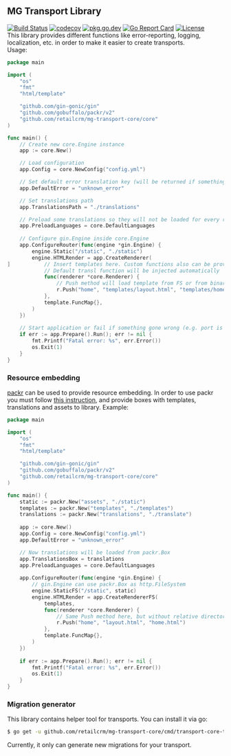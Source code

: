 ## MG Transport Library
[![Build Status](https://travis-ci.org/retailcrm/mg-transport-core.svg?branch=master)](https://travis-ci.org/retailcrm/mg-transport-core)
[![codecov](https://codecov.io/gh/retailcrm/mg-transport-core/branch/master/graph/badge.svg)](https://codecov.io/gh/retailcrm/mg-transport-core)
[![pkg.go.dev](https://img.shields.io/badge/go.dev-reference-007d9c?logo=go&logoColor=white)](https://pkg.go.dev/github.com/retailcrm/mg-transport-core/core)
[![Go Report Card](https://goreportcard.com/badge/github.com/retailcrm/mg-transport-core)](https://goreportcard.com/report/github.com/retailcrm/mg-transport-core)
[![License](https://img.shields.io/badge/license-MIT-blue.svg)](https://github.com/retailcrm/mg-transport-core/blob/master/LICENSE.md)    
This library provides different functions like error-reporting, logging, localization, etc. in order to make it easier to create transports.   
Usage:
```go
package main

import (
    "os"
    "fmt"
    "html/template"

    "github.com/gin-gonic/gin"
    "github.com/gobuffalo/packr/v2"
    "github.com/retailcrm/mg-transport-core/core"
)

func main() {
    // Create new core.Engine instance
    app := core.New()

    // Load configuration
    app.Config = core.NewConfig("config.yml")

    // Set default error translation key (will be returned if something goes wrong)
    app.DefaultError = "unknown_error"

    // Set translations path
    app.TranslationsPath = "./translations"

    // Preload some translations so they will not be loaded for every request
    app.PreloadLanguages = core.DefaultLanguages
    
    // Configure gin.Engine inside core.Engine
    app.ConfigureRouter(func(engine *gin.Engine) {
        engine.Static("/static", "./static")
        engine.HTMLRender = app.CreateRenderer(
]           // Insert templates here. Custom functions also can be provided.
            // Default transl function will be injected automatically
            func(renderer *core.Renderer) {
                // Push method will load template from FS or from binary
                r.Push("home", "templates/layout.html", "templates/home.html")
            }, 
            template.FuncMap{},
        )
    })
    
    // Start application or fail if something gone wrong (e.g. port is already in use)
    if err := app.Prepare().Run(); err != nil {
        fmt.Printf("Fatal error: %s", err.Error())
        os.Exit(1)
    }
}
```

### Resource embedding
[packr](https://github.com/gobuffalo/packr/tree/master/v2) can be used to provide resource embedding. In order to use packr you must follow
[this instruction](https://github.com/gobuffalo/packr/tree/master/v2#library-installation), and provide boxes with templates,
translations and assets to library. Example:
```go
package main

import (
    "os"
    "fmt"
    "html/template"

    "github.com/gin-gonic/gin"
    "github.com/gobuffalo/packr/v2"
    "github.com/retailcrm/mg-transport-core/core"
)

func main() {
    static := packr.New("assets", "./static")
    templates := packr.New("templates", "./templates")
    translations := packr.New("translations", "./translate")
    
    app := core.New()
    app.Config = core.NewConfig("config.yml")
    app.DefaultError = "unknown_error"

    // Now translations will be loaded from packr.Box
    app.TranslationsBox = translations
    app.PreloadLanguages = core.DefaultLanguages
    
    app.ConfigureRouter(func(engine *gin.Engine) {
        // gin.Engine can use packr.Box as http.FileSystem
        engine.StaticFS("/static", static)
        engine.HTMLRender = app.CreateRendererFS(
            templates, 
            func(renderer *core.Renderer) {
                // Same Push method here, but without relative directory.
                r.Push("home", "layout.html", "home.html")
            }, 
            template.FuncMap{},
        )
    })
    
    if err := app.Prepare().Run(); err != nil {
        fmt.Printf("Fatal error: %s", err.Error())
        os.Exit(1)
    }
}
```
### Migration generator
This library contains helper tool for transports. You can install it via go:
```sh
$ go get -u github.com/retailcrm/mg-transport-core/cmd/transport-core-tool
```
Currently, it only can generate new migrations for your transport.